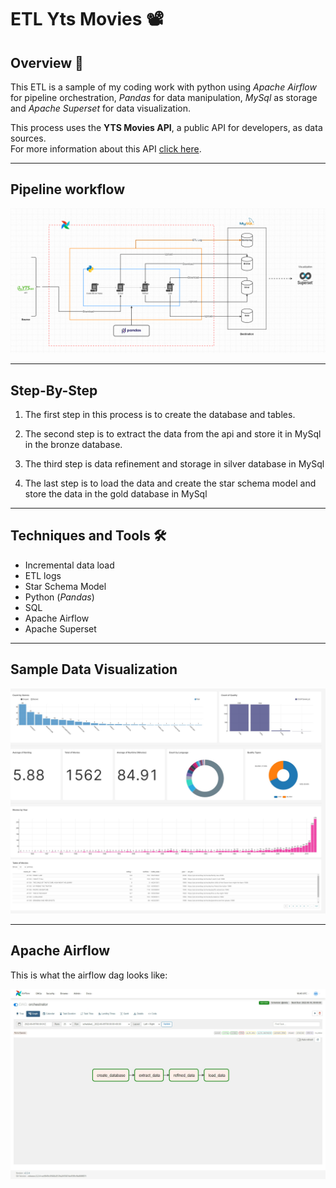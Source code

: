 # ETL Yts Movies 📽️
## Overview 📑
This ETL is a sample of my coding work with python using *Apache Airflow* for pipeline orchestration, *Pandas* for data manipulation, *MySql* as storage and *Apache Superset* for data visualization.

This process uses the **YTS Movies API**, a public API for developers, as data sources.<br>
For more information about this API [click here](https://yts.torrentbay.to/api).

---
## Pipeline workflow
![](Docs/Screenshot/pipeline_diagram.png)

---
## Step-By-Step
1. The first step in this process is to create the database and tables.

2. The second step is to extract the data from the api and store it in MySql in the bronze database.

3. The third step is data refinement and storage in silver database in MySql

4. The last step is to load the data and create the star schema model and store the data in the gold database in MySql

---
## Techniques and Tools 🛠️

- Incremental data load
- ETL logs
- Star Schema Model
- Python (*Pandas*)
- SQL
- Apache Airflow
- Apache Superset

---
## Sample Data Visualization
![](Docs/Screenshot/superset-dashboard.jpg)

---

## Apache Airflow
This is what the airflow dag looks like:

![](Docs/Screenshot/airflow_pipeline.jpeg)
